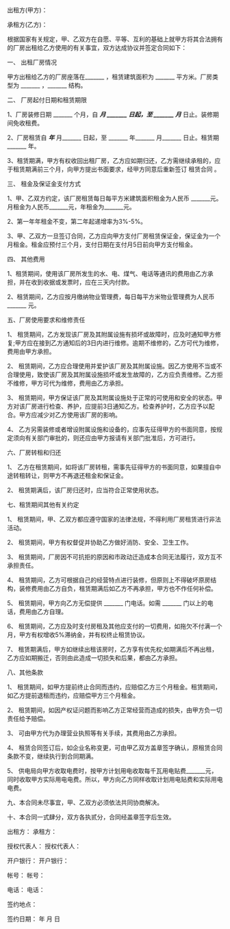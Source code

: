 
 


出租方(甲方)：


承租方(乙方)：


根据国家有关规定，甲、乙双方在自愿、平等、互利的基础上就甲方将其合法拥有的厂房出租给乙方使用的有关事宜，双方达成协议并签定合同如下：


一、 出租厂房情况


甲方出租给乙方的厂房座落在_______ ，租赁建筑面积为 _______ 平方米。厂房类型为 _______ ，_______ 结构。


二、 厂房起付日期和租赁期限


1、厂房装修日期 _______ 个月，自 _______月 _______ 日起，至 _______ 月_______ 日止。装修期间免收租费。


2、厂房租赁自 _______年_______ 月_______ 日起，至 _______ 年_______ 月_______ 日止。租赁期_______ 年。


3、租赁期满，甲方有权收回出租厂房，乙方应如期归还，乙方需继续承租的，应于租赁期满前三个月，向甲方提出书面要求，经甲方同意后重新签订
租赁合同
。


三、 租金及保证金支付方式


1、甲、乙双方约定，该厂房租赁每日每平方米建筑面积租金为人民币 _______元。月租金为人民币_______元，年租金为_______元。


2、第一年年租金不变，第二年起递增率为3%-5%。


3、甲、乙双方一旦签订合同，乙方应向甲方支付厂房租赁保证金，保证金为一个月租金。租金应预付三个月，支付日期在支付月5日前向甲方支付租金。


四、 其他费用


1、租赁期间，使用该厂房所发生的水、电、煤气、电话等通讯的费用由乙方承担，并在收到收据或发票时，应在三天内付款。


2、租赁期间，乙方应按月缴纳物业管理费，每日每平方米物业管理费为人民币 _______ 元。


五、厂房使用要求和维修责任


1、 租赁期间，乙方发现该厂房及其附属设施有损坏或故障时，应及时通知甲方修复;甲方应在接到乙方通知后的3日内进行维修。逾期不维修的，乙方可代为维修，费用由甲方承担。


2、 租赁期间，乙方应合理使用并爱护该厂房及其附属设施。因乙方使用不当或不合理使用，致使该厂房及其附属设施损坏或发生故障的，乙方应负责维修。乙方拒不维修，甲方可代为维修，费用由乙方承担。


3、 租赁期间，甲方保证该厂房及其附属设施处于正常的可使用和安全的状态。甲方对该厂房进行检查、养护，应提前3日通知乙方。检查养护时，乙方应予以配合。甲方应减少对乙方使用该厂房的影响。


4、 乙方另需装修或者增设附属设施和设备的，应事先征得甲方的书面同意，按规定须向有关部门审批的，则还应由甲方报请有关部门批准后，方可进行。


六、厂房转租和归还


1、 乙方在租赁期间，如将该厂房转租，需事先征得甲方的书面同意，如果擅自中途转租转让，则甲方不再退还租金和保证金。


2、 租赁期满后，该厂房归还时，应当符合正常使用状态。


七、租赁期间其他有关约定


1、 租赁期间，甲、乙双方都应遵守国家的法律法规，不得利用厂房租赁进行非法活动。


2、 租赁期间，甲方有权督促并协助乙方做好消防、安全、卫生工作。


3、 租赁期间，厂房因不可抗拒的原因和市政动迁造成本合同无法履行，双方互不承担责任。


4、 租赁期间，乙方可根据自己的经营特点进行装修，但原则上不得破坏原房结构，装修费用由乙方自负，租赁期满后如乙方不再承担，甲方也不作任何补偿。


5、 租赁期间，甲方向乙方无偿提供 _______ 门电话。如需 _______ 门以上的电话，费用由乙方自理。


6、 租赁期间，乙方应及时支付房租及其他应支付的一切费用，如拖欠不付满一个月，甲方有权增收5%滞纳金，并有权终止租赁协议。


7、 租赁期满后，甲方如继续出租该房时，乙方享有优先权;如期满后不再出租，乙方应如期搬迁，否则由此造成一切损失和后果，都由乙方承担。


八、其他条款


1、 租赁期间，如甲方提前终止合同而违约，应赔偿乙方三个月租金。租赁期间，如乙方提前退租而违约，应赔偿甲方三个月租金。


2、 租赁期间，如因产权证问题而影响乙方正常经营而造成的损失，由甲方负一切责任给予赔偿。


3、 可由甲方代为办理营业执照等有关手续，其费用由乙方承担。


4、 租赁合同签订后，如企业名称变更，可由甲乙双方盖章签字确认，原租赁合同条款不变，继续执行到合同期满。


5、 供电局向甲方收取电费时，按甲方计划用电收取每千瓦用电贴费_______元，同时收取甲方实际用电电费。所以，甲方向乙方同样收取计划用电贴费和实际用电电费。


九、本合同未尽事宜，甲、乙双方必须依法共同协商解决。


十、本合同一式肆分，双方各执贰分，合同经盖章签字后生效。


出租方： 承租方：


授权代表人： 授权代表人：


开户银行： 开户银行：


帐号： 帐号：


电话： 电话：


签约地点：


签约日期： 年 月 日
 


 

 
 
 
 
 
  


  
 

  


  


  
 
 
 
 

